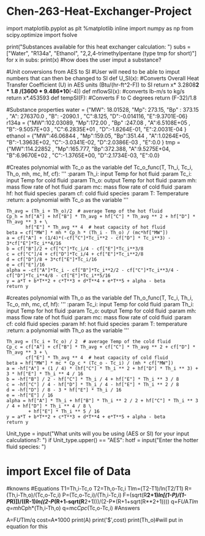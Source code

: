 # Chen-263-Heat-Exchanger-Project
import matplotlib.pyplot as plt
%matplotlib inline
import numpy as np
from scipy.optimize import fsolve


print("Substances available for this heat exchanger calculation: ")
subs = ["Water", "R134a", "Ethanol", "2,2,4-trimethylpentane (type tmp for short)"]
for x in subs:
    print(x)
#how does the user imput a substance?

#Unit conversions from AES to SI
#User will need to be able to imput numbers that can then be changed to SI
def U_SI(x): #Converts Overall Heat Transfer Coefficient (U) in AES units (Btu/(hr-ft^2-F)) to SI
    return x* 3.2808**2 * 1.8 /(3600 * 9.486*10**(-4))
def mflowSI(x): #converts lb-m/s to kg/s
    return x*.453593
def tempSI(F): #Converts F to C degrees
    return (F-32)/1.8

#Substance properties
water = {"MW": 18.01528, "Mp": 273.15, "Bp" : 373.15 , "A": 276370.0 , "B": -2090.1 , "C":8.125, "D":-0.014116,
         "E":9.3701E-06}
r134a = {"MW":102.03089, "Mp":172.00 , "Bp" :247.08 , "A":6.5108E+05 , "B":-9.5057E+03 , "C":6.2835E+01 ,
         "D":-1.8264E-01, "E":2.0031E-04 }
ethanol = {"MW":46.06844 , "Mp":159.05, "Bp":351.44 , "A":1.0264E+05, "B":-1.3963E+02, "C":-3.0341E-02,
           "D":2.0386E-03 , "E":0.0 }
tmp = {"MW":114.22852 , "Mp":165.777, "Bp":372.388, "A":9.5275E+04, "B":6.9670E+02 , "C":-1.3765E+00, "D":2.1734E-03,
       "E":0.0}

#Creates polynomial with Tc_o as the variable
def Tc_o_func(T, Th_i, Tc_i, Th_o, mh, mc, hf, cf):
    '''
    :param Th_i: input Temp for hot fluid
    :param Tc_i: input Temp for cold fluid
    :param Th_o: output Temp for hot fluid
    :param mh: mass flow rate of hot fluid
    :param mc: mass flow rate of cold fluid
    :param hf: hot fluid species
    :param cf: cold fluid species
    :param T: Temperature
    :return: a polynomial with Tc_o as the variable
    '''

    Th_avg = (Th_i + Th_o)/2  # average Temp of the hot fluid
    Cp_h = hf["A"] + hf["B"] * Th_avg + hf["C"] * Th_avg ** 2 + hf["D"] * Th_avg ** 3 + \
           hf["E"] * Th_avg ** 4  # heat capacity of hot fluid
    beta = cf["MW"] * mh * Cp_h * (Th_i - Th_o) / (mc*hf["MW"])
    a = cf["A"] + (1/4)*(-cf["C"]*Tc_i**2 - cf["D"] * Tc_i**3) - 3*cf["E"]*Tc_i**4/16
    b = cf["B"]/2 + cf["C"]*Tc_i/4 - cf["E"]*Tc_i**3/8
    c = cf["C"]/4 + cf["D"]*Tc_i/4 + cf["E"]*Tc_i**2/8
    d = cf["D"]/8 + 3*cf["E"]*Tc_i/16
    e = cf["E"]/16
    alpha = -cf["A"]*Tc_i - cf["B"]*Tc_i**2/2 - cf["C"]*Tc_i**3/4 - cf["D"]*Tc_i**4/8 - cf["E"]*Tc_i**5/16
    y = a*T + b*T**2 + c*T**3 + d*T**4 + e*T**5 + alpha - beta
    return y

#creates polynomial with Th_o as the variable
def Th_o_func(T, Tc_i, Th_i, Tc_o, mh, mc, cf, hf):
    '''
    :param Tc_i: input Temp for cold fluid
    :param Th_i: input Temp for hot fluid
    :param Tc_o: output Temp for cold fluid
    :param mh: mass flow rate of hot fluid
    :param mc: mass flow rate of cold fluid
    :param cf: cold fluid species
    :param hf: hot fluid species
    :param T: temperature
    :return: a polynomial with Th_o as the variable
    '''

    Th_avg = (Tc_i + Tc_o) / 2  # average Temp of the cold fluid
    Cp_c = cf["A"] + cf["B"] * Th_avg + cf["C"] * Th_avg ** 2 + cf["D"] * Th_avg ** 3 + \
           cf["E"] * Th_avg ** 4  # heat capacity of cold fluid
    beta = hf["MW"] * mc * Cp_c * (Tc_o - Tc_i) / (mh * cf["MW"])
    a = -hf["A"] + (1 / 4) * (hf["C"] * Th_i ** 2 + hf["D"] * Th_i ** 3) + 3 * hf["E"] * Th_i ** 4 / 16
    b = -hf["B"] / 2 - hf["C"] * Th_i / 4 + hf["E"] * Th_i ** 3 / 8
    c = -hf["C"] / 4 - hf["D"] * Th_i / 4 - hf["E"] * Th_i ** 2 / 8
    d = -hf["D"] / 8 - 3 * hf["E"] * Th_i / 16
    e = -hf["E"] / 16
    alpha = hf["A"] * Th_i + hf["B"] * Th_i ** 2 / 2 + hf["C"] * Th_i ** 3 / 4 + hf["D"] * Th_i ** 4 / 8 \
            + hf["E"] * Th_i ** 5 / 16
    y = a*T + b*T**2 + c*T**3 + d*T**4 + e*T**5 + alpha - beta
    return y

Unit_type = input("What units will you be using (AES or SI) for your input calculations?:  ")
if Unit_type.upper() == "AES":
    hotf = input("Enter the hotter fluid species: ")


# import Excel file of Data
#knowns
#Equations
T1=Th,i-Tc,o
T2=Th,o-Tc,i
Tlm=(T2-T1)/ln(T2/T1)
R=(Th,i-Th,o)/(Tc,o-Tc,i)
P=(Tc,o-Tc,i)/(Th,i-Tc,i)
F=(sqrt(R**2+1)*ln[(1-P)/(1-P*R)])/((R-1)*ln((2-P*(R+1-sqrt(R**2+1)))/(2-P*(R+1+sqrt(R**2+1))))
q=F*U*A*Tlm
q=mh*Cph*(Th,i-Th,o)
q=mc*Cpc*(Tc,o-Tc,i)
#Answers

A=F*U*Tlm/q
cost=A*1000
print(A)
print('$',cost)
print(Th_o)#will put in equation for this
